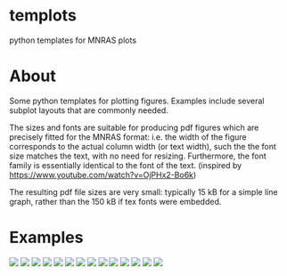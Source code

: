 # templots
python templates for MNRAS plots

# About

Some python templates for plotting figures. Examples include several subplot layouts that are commonly needed.

The sizes and fonts are suitable for producing pdf figures which are precisely fitted for the MNRAS format: i.e. the width of the figure corresponds to the actual column width (or text width), such the the font size matches the text, with no need for resizing. Furthermore, the font family is essentially identical to the font of the text. (inspired by https://www.youtube.com/watch?v=OjPHx2-Bo6k)

The resulting pdf file sizes are very small: typically 15 kB for a simple line graph, rather than the 150 kB if tex fonts were embedded.

# Examples
![](png/000.png)
![](png/001.png)
![](png/002.png)
![](png/003.png)
![](png/004.png)
![](png/005.png)
![](png/006.png)
![](png/007.png)
![](png/008.png)
![](png/009.png)
![](png/010.png)
![](png/011.png)
![](png/012.png)
![](png/013.png)
